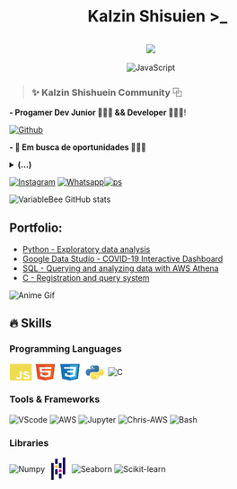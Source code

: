 <!--título-->
<div id="user-content-toc">
  <ul align="center">
    <summary><h1 style="display: inline-block"> Kalzin Shisuien >_  </h1></summary>
  </div>

    

<div align="center">
<img src="https://readme-typing-svg.demolab.com?font=Inconsolata&weight=500&size=50&duration=4000&pause=300&color=A7A459&center=true&vCenter=true&multiline=true&repeat=false&random=false&width=1300&height=140&lines=Olá+Olá;Meu+Nome+é+Kalzin+Tudo+Bom?+#shisuen+#Kalzinnxs+respect+%E2%9C%A9" width="70%" />




![JavaScript](https://img.shields.io/badge/JavaScript-323330?style=for-the-badge&logo=javascript&logoColor=F7DF1E)

</div>
<!-- Presentation -->

> ### ✨ **Kalzin Shishuein Community ⿻**

**- Progamer Dev Junior 👨🏻‍🏭 && Developer 🧎🏻‍♂️**!


 [![Github](https://img.shields.io/badge/GitHub-100000?style=for-the-badge&logo=github&logoColor=white)](https://chat.whatsapp.com/CKkalYIIydJ1VmBeApeogz) 

**- 🔭 Em busca de oportunidades 🧎🏻‍♂️**


  <!-- Dropdown -->
<details>
  <summary><strong>(...)</strong></summary>
  <p style="font-family: Arial, sans-serif; font-weight: bold; font-size: 1.1em; color: #FFFFFF;">
 
   <img src="https://img.shields.io/badge/GitHub-100000?style=for-the-badge&logo=github&logoColor=white" alt="GitHub Badge"><br><br>
    - 💬 <span style="font-family: Arial, sans-serif; font-weight: bold; font-size: 1.1em; color: #FFFFFF;">𝐊𝐚𝐥𝐳𝐢𝐧 𝐃𝐞𝐯𝐞𝐥𝐨𝐩𝐞𝐫 🧎🏻‍♂️ 𝐄𝐬𝐩𝐞𝐜𝐢𝐚𝐥𝐢𝐬𝐭𝐚 𝐞𝐦 𝐅𝐞𝐫𝐫𝐚𝐦𝐞𝐧𝐭𝐚𝐬 𝐝𝐞 𝐝𝐢𝐬𝐩𝐚𝐫𝐨 𝐏𝐚𝐫𝐚 𝐰𝐡𝐚𝐭𝐬𝐚𝐩𝐩 𝐞 𝐞𝐦 𝐦𝐚𝐫𝐤𝐞𝐭𝐢𝐧𝐠 𝐝𝐢𝐠𝐢𝐭𝐚𝐥 𝐄𝐱𝐩𝐥𝐨𝐫𝐚𝐧𝐝𝐨 𝐟𝐚𝐥𝐡𝐚𝐬 𝐞 𝐯𝐮𝐥𝐧𝐞𝐫𝐚𝐛𝐢𝐥𝐢𝐝𝐚𝐝𝐞𝐬</span><br><br>
    - 💼 <span style="font-family: Arial, sans-serif; font-weight: bold; font-size: 1.1em; color: #FFFFFF;"> Especialista Em ferramentas de disparo é Engenharia Reversa e marketing digital 🍃 Tudo Pará facilitar Sua vida</span>
  </p>
</details>



<!-- Links -->
[![Instagram](https://img.shields.io/badge/Instagram-E4405F?style=for-the-badge&logo=instagram&logoColor=white)](https://www.instagram.com/ylklzkaio/)
[![Whatsapp](https://img.shields.io/badge/WhatsApp-25D366?style=for-the-badge&logo=whatsapp&logoColor=white)](https://wa.me/5583996624241)[![ps](https://img.shields.io/badge/Adobe%20Photoshop-31A8FF?style=for-the-badge&logo=Adobe%20Photoshop&logoColor=black)](https://wa.me/55839966241)
<!-- GithubStats -->
![VariableBee GitHub stats](https://media0.giphy.com/media/FB5EOw0CaaQM0/giphy.gif?cid=6c09b952p3m4qvnr47t6rw2brj8khi4es1b6hwypx9guvjwv&ep=v1_internal_gif_by_id&rid=giphy.gif&ct=g)

<!-- Portfolio -->
## Portfolio:
- [Python - Exploratory data analysis](https://github.com/VariableBee/EDA_Loggi)
- [Google Data Studio - COVID-19 Interactive Dashboard](https://github.com/VariableBee/COVID_19_DASHBOARD)
- [SQL - Querying and analyzing data with AWS Athena](https://github.com/VariableBee/AWS_Athena_Queries)
- [C - Registration and query system](https://github.com/VariableBee/Cartorio)

<!-- GIF -->
![Anime Gif](https://media3.giphy.com/media/9jYtQ2fmBFYkM/giphy.gif?cid=6c09b952p9mwu9693x94pvog61x1010ocexwjc5om33bbgeq&ep=v1_internal_gif_by_id&rid=giphy.gif&ct=g)




## 🔥 Skills
<!-- Skills: Programming Languages -->
  <div style="flex-basis: 48%;">
    <h3>Programming Languages</h3>
    <img align="center" alt="Js" height="30" width="40" src="https://raw.githubusercontent.com/devicons/devicon/master/icons/javascript/javascript-plain.svg">
    <img align="center" alt="HTML" height="30" width="40" src="https://raw.githubusercontent.com/devicons/devicon/master/icons/html5/html5-original.svg">
    <img align="center" alt="CSS" height="30" width="40" src="https://raw.githubusercontent.com/devicons/devicon/master/icons/css3/css3-original.svg">
    <img align="center" alt="Python" height="30" width="40" src="https://raw.githubusercontent.com/devicons/devicon/master/icons/python/python-original.svg">
    <img align="center" alt="C" height="30" width="40" src="https://cdn.jsdelivr.net/gh/devicons/devicon/icons/c/c-original.svg">
  </div>
  
  <!-- Skills: Tools & Frameworks -->
  <div style="flex-basis: 48%;">
    <h3>Tools & Frameworks</h3>
    <img align="center" alt="VScode" height="30" width="40" src="https://cdn.jsdelivr.net/gh/devicons/devicon/icons/vscode/vscode-original.svg">
    <img align="center" alt="AWS" height="30" width="40" src="https://cdn.jsdelivr.net/gh/devicons/devicon/icons/amazonwebservices/amazonwebservices-original.svg">
    <img align="center" alt="Jupyter" height="30" width="40" src="https://cdn.jsdelivr.net/gh/devicons/devicon/icons/jupyter/jupyter-original.svg">
    <img align="center" alt="Chris-AWS" height="30" width="40" src="https://cdn.jsdelivr.net/gh/devicons/devicon/icons/git/git-original.svg">
    <img align="center" alt="Bash" height="30" width="40" src="https://cdn.jsdelivr.net/gh/devicons/devicon/icons/bash/bash-original.svg">
  </div>
  
  <!-- Skills: Libraries -->
  <div style="flex-basis: 48%;">
    <h3>Libraries</h3>
    <img align="center" alt="Numpy" height="30" width="40" src="https://cdn.jsdelivr.net/gh/devicons/devicon/icons/numpy/numpy-original.svg">
    <img align="center" alt="Pandas" src="https://raw.githubusercontent.com/devicons/devicon/2ae2a900d2f041da66e950e4d48052658d850630/icons/pandas/pandas-original.svg" alt="pandas" width="40" height="40"/>
    <img align="center" alt="Seaborn" src="https://seaborn.pydata.org/_images/logo-mark-lightbg.svg" alt="seaborn" width="40" height="40"/>
    <img align="center" alt="Scikit-learn" src="https://upload.wikimedia.org/wikipedia/commons/0/05/Scikit_learn_logo_small.svg" alt="scikit_learn" width="40" height="40"/>
  </div>

